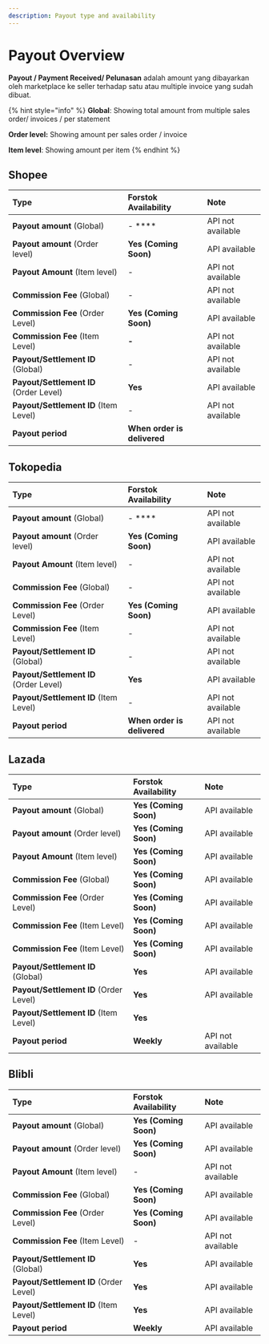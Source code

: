 ```yaml
---
description: Payout type and availability
---
```


# Payout Overview

**Payout / Payment Received/ Pelunasan** adalah amount yang dibayarkan oleh marketplace ke seller terhadap satu atau multiple invoice yang sudah dibuat.    

{% hint style="info" %}
**Global**:  Showing total amount from multiple sales order/ invoices / per statement

**Order level:** Showing amount per sales order / invoice

**Item level**: Showing amount per item 
{% endhint %}

## Shopee

| Type | Forstok Availability | Note |
| :--- | :--- | :--- |
| **Payout amount** \(Global\) | - **** | API not available |
| **Payout amount** \(Order level\) | **Yes \(Coming Soon\)**  | API available |
| **Payout Amount** \(Item level\) | - | API not available |
| **Commission Fee** \(Global\) | -  | API not available |
| **Commission Fee** \(Order Level\) | **Yes \(Coming Soon\)**  | API available |
| **Commission Fee** \(Item Level\) | **-** | API not available |
| **Payout/Settlement ID** \(Global\) | - | API not available |
| **Payout/Settlement ID** \(Order Level\) | **Yes** | API available |
| **Payout/Settlement ID** \(Item Level\) | - | API not available |
| **Payout period**   | **When order is delivered** |  |

## Tokopedia

| Type | Forstok Availability | Note |
| :--- | :--- | :--- |
| **Payout amount** \(Global\) | -  **** | API not available |
| **Payout amount** \(Order level\) | **Yes \(Coming Soon\)**  | API available |
| **Payout Amount** \(Item level\) | - | API not available |
| **Commission Fee** \(Global\) | -  | API not available |
| **Commission Fee** \(Order Level\) | **Yes \(Coming Soon\)**  | API available |
| **Commission Fee** \(Item Level\) | - | API not available |
| **Payout/Settlement ID** \(Global\) | - | API not available |
| **Payout/Settlement ID** \(Order Level\) | **Yes** | API available |
| **Payout/Settlement ID** \(Item Level\) | - | API not available |
| **Payout period** | **When order is delivered** | API not available |

## Lazada

| Type | Forstok Availability | Note |
| :--- | :--- | :--- |
| **Payout amount** \(Global\) | **Yes \(Coming Soon\)**  | API available |
| **Payout amount** \(Order level\) | **Yes \(Coming Soon\)**  | API available |
| **Payout Amount** \(Item level\) | **Yes \(Coming Soon\)**  | API available |
| **Commission Fee** \(Global\) | **Yes \(Coming Soon\)**  | API available |
| **Commission Fee** \(Order Level\) | **Yes \(Coming Soon\)**  | API available |
| **Commission Fee** \(Item Level\) | **Yes \(Coming Soon\)**  | API available |
| **Commission Fee** \(Item Level\) | **Yes \(Coming Soon\)**  | API available |
| **Payout/Settlement ID** \(Global\) | **Yes** | API available |
| **Payout/Settlement ID** \(Order Level\) | **Yes** | API available |
| **Payout/Settlement ID** \(Item Level\) | **Yes** |  |
| **Payout period** | **Weekly**  | API not available |

## Blibli

| Type | Forstok Availability | Note |
| :--- | :--- | :--- |
| **Payout amount** \(Global\) | **Yes \(Coming Soon\)**   | API available |
| **Payout amount** \(Order level\) | **Yes \(Coming Soon\)**  | API available |
| **Payout Amount** \(Item level\) | - | API not available |
| **Commission Fee** \(Global\) | **Yes \(Coming Soon\)**  | API available |
| **Commission Fee** \(Order Level\) | **Yes \(Coming Soon\)**  | API available |
| **Commission Fee** \(Item Level\) | - | API not available |
| **Payout/Settlement ID** \(Global\) | **Yes** | API available |
| **Payout/Settlement ID** \(Order Level\) | **Yes** | API available |
| **Payout/Settlement ID** \(Item Level\) | **Yes** | API available |
| **Payout period** | **Weekly** | API available |

## 

